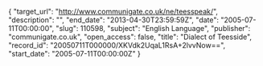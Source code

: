 {
  "target_url": "http://www.communigate.co.uk/ne/teesspeak/", 
  "description": "", 
  "end_date": "2013-04-30T23:59:59Z", 
  "date": "2005-07-11T00:00:00", 
  "slug": 110598, 
  "subject": "English Language", 
  "publisher": "communigate.co.uk", 
  "open_access": false, 
  "title": "Dialect of Teesside", 
  "record_id": "20050711T000000/XKVdk2UqaL1RsA+2lvvNow==", 
  "start_date": "2005-07-11T00:00:00Z"
}

